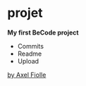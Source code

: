 # projet
**My first BeCode project**
* Commits
 * Readme
 * Upload

[by Axel Fiolle](http://bit.ly/AxelFileo)
